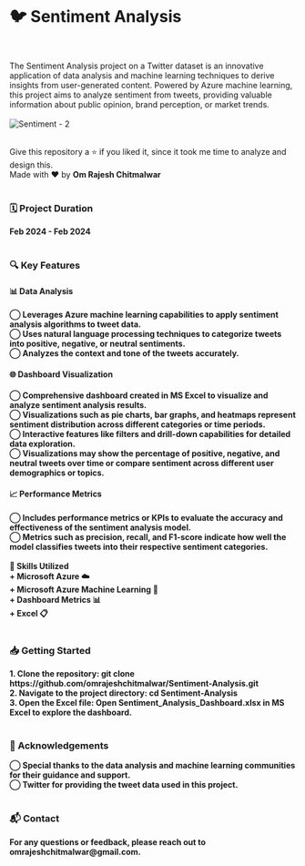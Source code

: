 <H1>🐦 Sentiment Analysis </H1>
<br>

The Sentiment Analysis project on a Twitter dataset is an innovative application of data analysis and machine learning techniques to derive insights from user-generated content. Powered by Azure machine learning, this project aims to analyze sentiment from tweets, providing valuable information about public opinion, brand perception, or market trends.
<br>
<br>
![Sentiment - 2](https://github.com/omrajeshchitmalwar/Sentiment-Analysis/assets/92293388/8909281a-e8c2-45cb-99e8-9df1080decf0)

<br>
Give this repository a ⭐ if you liked it, since it took me time to analyze and design this.<br>
Made with ❤️ by <b>Om Rajesh Chitmalwar<b>
<br>
<br>
<h3>🗓️ Project Duration</h3>
Feb 2024 - Feb 2024
<br>
<br>
<h3>🔍 Key Features</h3>
<h4>📊 Data Analysis</h4>
◯ Leverages Azure machine learning capabilities to apply sentiment analysis algorithms to tweet data.<br>
◯ Uses natural language processing techniques to categorize tweets into positive, negative, or neutral sentiments.<br>
◯ Analyzes the context and tone of the tweets accurately.<br>
<h4>🌐 Dashboard Visualization</h4>
◯ Comprehensive dashboard created in MS Excel to visualize and analyze sentiment analysis results.<br>
◯ Visualizations such as pie charts, bar graphs, and heatmaps represent sentiment distribution across different categories or time periods.<br>
◯ Interactive features like filters and drill-down capabilities for detailed data exploration.<br>
◯ Visualizations may show the percentage of positive, negative, and neutral tweets over time or compare sentiment across different user demographics or topics.<br>
<h4>📈 Performance Metrics</h4>
◯ Includes performance metrics or KPIs to evaluate the accuracy and effectiveness of the sentiment analysis model.<br>
◯ Metrics such as precision, recall, and F1-score indicate how well the model classifies tweets into their respective sentiment categories.<br>
<br>  
💼 Skills Utilized<br>
+ Microsoft Azure ☁️<br>
+ Microsoft Azure Machine Learning 🤖<br>
+ Dashboard Metrics 📊<br>
+ Excel 📋<br>

<br>  
<h3>📥 Getting Started</h3>
1. Clone the repository: git clone https://github.com/omrajeshchitmalwar/Sentiment-Analysis.git<br>
2. Navigate to the project directory: cd Sentiment-Analysis<br>
3. Open the Excel file: Open Sentiment_Analysis_Dashboard.xlsx in MS Excel to explore the dashboard.<br>

<br>
<h3>🌟 Acknowledgements</h3>
◯ Special thanks to the data analysis and machine learning communities for their guidance and support.<br>
◯ Twitter for providing the tweet data used in this project.<br>
<br>
<h3>📬 Contact</h3>
For any questions or feedback, please reach out to omrajeshchitmalwar@gmail.com.



